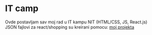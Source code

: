 # IT camp

Ovde postavljam sav moj rad u IT kampu NIT (HTML/CSS, JS, React.js)  
JSON fajlovi za react/shopping su kreirani pomocu: [moj projekta](https://github.com/segatheycallme/scraping_for_nit)
